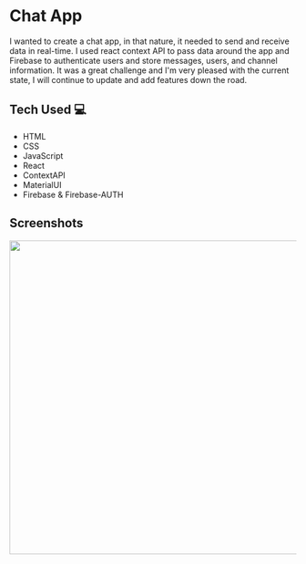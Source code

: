# Chat App

I wanted to create a chat app, in that nature, it needed to send and receive data in real-time. I used react context API to pass data around the app and Firebase to authenticate users and store messages, users, and channel information. It was a great challenge and I'm very pleased with the current state, I will continue to update and add features down the road.

## Tech Used 💻
* HTML
* CSS
* JavaScript
* React
* ContextAPI
* MaterialUI
* Firebase & Firebase-AUTH

## Screenshots
<img src="https://github.com/maxxjonesyy/chat_app/assets/73814371/06951b99-1e5e-42b6-8f91-cec1aeba30d5" width="550px">

